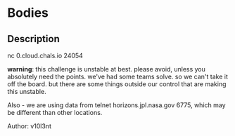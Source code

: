 # Bodies

## Description

nc  0.cloud.chals.io 24054

**warning**: this challenge is unstable at best. please avoid, unless you absolutely need the points. we've had some teams solve. so we can't take it off the board. but there are some things outside our control that are making this unstable.

Also - we are using data from telnet horizons.jpl.nasa.gov 6775, which may be different than other locations. 

Author: v10l3nt

